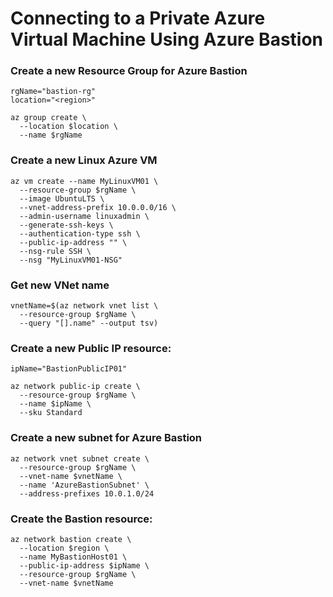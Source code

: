 # Connecting to a Private Azure Virtual Machine Using Azure Bastion

### Create a new Resource Group for Azure Bastion
```
rgName="bastion-rg"
location="<region>"

az group create \
  --location $location \
  --name $rgName
```

### Create a new Linux Azure VM
```
az vm create --name MyLinuxVM01 \
  --resource-group $rgName \
  --image UbuntuLTS \
  --vnet-address-prefix 10.0.0.0/16 \
  --admin-username linuxadmin \
  --generate-ssh-keys \
  --authentication-type ssh \
  --public-ip-address "" \
  --nsg-rule SSH \
  --nsg "MyLinuxVM01-NSG"
```

### Get new VNet name
```
vnetName=$(az network vnet list \
  --resource-group $rgName \
  --query "[].name" --output tsv)
```

### Create a new Public IP resource:
```
ipName="BastionPublicIP01"

az network public-ip create \
  --resource-group $rgName \
  --name $ipName \
  --sku Standard
```

### Create a new subnet for Azure Bastion
```
az network vnet subnet create \
  --resource-group $rgName \
  --vnet-name $vnetName \
  --name 'AzureBastionSubnet' \
  --address-prefixes 10.0.1.0/24
```

### Create the Bastion resource:
```
az network bastion create \
  --location $region \
  --name MyBastionHost01 \
  --public-ip-address $ipName \
  --resource-group $rgName \
  --vnet-name $vnetName
```